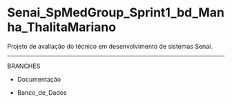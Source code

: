 # Senai_SpMedGroup_Sprint1_bd_Manha_ThalitaMariano
Projeto de avaliação do técnico em desenvolvimento de sistemas Senai. 

--------

BRANCHES 

- Documentação

- Banco_de_Dados


